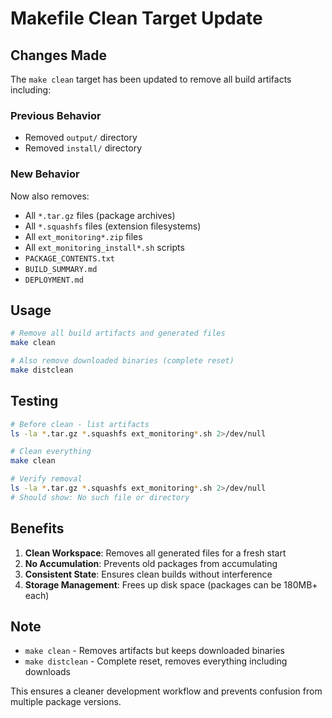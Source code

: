 # Makefile Clean Target Update

## Changes Made

The `make clean` target has been updated to remove all build artifacts including:

### Previous Behavior
- Removed `output/` directory
- Removed `install/` directory

### New Behavior
Now also removes:
- All `*.tar.gz` files (package archives)
- All `*.squashfs` files (extension filesystems)
- All `ext_monitoring*.zip` files
- All `ext_monitoring_install*.sh` scripts
- `PACKAGE_CONTENTS.txt`
- `BUILD_SUMMARY.md`
- `DEPLOYMENT.md`

## Usage

```bash
# Remove all build artifacts and generated files
make clean

# Also remove downloaded binaries (complete reset)
make distclean
```

## Testing

```bash
# Before clean - list artifacts
ls -la *.tar.gz *.squashfs ext_monitoring*.sh 2>/dev/null

# Clean everything
make clean

# Verify removal
ls -la *.tar.gz *.squashfs ext_monitoring*.sh 2>/dev/null
# Should show: No such file or directory
```

## Benefits

1. **Clean Workspace**: Removes all generated files for a fresh start
2. **No Accumulation**: Prevents old packages from accumulating
3. **Consistent State**: Ensures clean builds without interference
4. **Storage Management**: Frees up disk space (packages can be 180MB+ each)

## Note

- `make clean` - Removes artifacts but keeps downloaded binaries
- `make distclean` - Complete reset, removes everything including downloads

This ensures a cleaner development workflow and prevents confusion from multiple package versions.